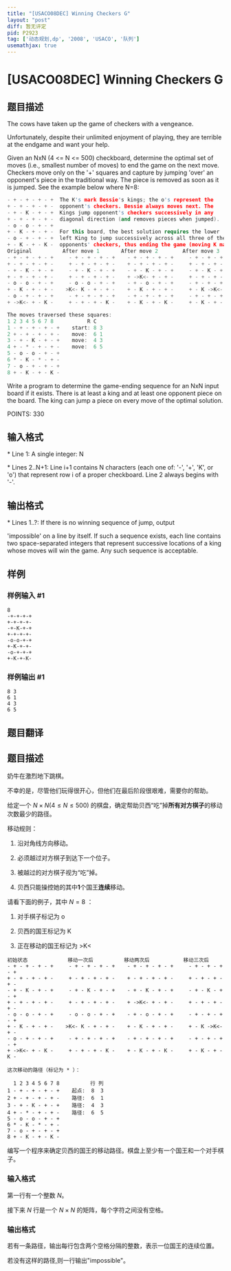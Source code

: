 ```yaml
---
title: "[USACO08DEC] Winning Checkers G"
layout: "post"
diff: 暂无评定
pid: P2923
tag: ['动态规划,dp', '2008', 'USACO', '队列']
usemathjax: true
---
```


# [USACO08DEC] Winning Checkers G
## 题目描述

The cows have taken up the game of checkers with a vengeance.

Unfortunately, despite their unlimited enjoyment of playing, they are terrible at the endgame and want your help.

Given an NxN (4 <= N <= 500) checkboard, determine the optimal set of moves (i.e., smallest number of moves) to end the game on the next move. Checkers move only on the '+' squares and capture by jumping 'over' an opponent's piece in the traditional way. The piece is removed as soon as it is jumped.  See the example below where N=8:

```cpp
- + - + - + - +  The K's mark Bessie's kings; the o's represent the 
+ - + - + - + -  opponent's checkers. Bessie always moves next. The 
- + - K - + - +  Kings jump opponent's checkers successively in any 
+ - + - + - + -  diagonal direction (and removes pieces when jumped). 
- o - o - + - + 
+ - K - + - + -  For this board, the best solution requires the lower 
- o - + - + - +  left King to jump successively across all three of the 
+ - K - + - K -  opponents' checkers, thus ending the game (moving K marked as >K<): 
Original          After move 1       After move 2        After move 3 
- + - + - + - +     - + - + - + - +    - + - + - + - +     - + - + - + - + 
+ - + - + - + -     + - + - + - + -    + - + - + - + -     + - + - + - + - 
- + - K - + - +     - + - K - + - +    - + - K - + - +     - + - K - + - + 
+ - + - + - + -     + - + - + - + -    + ->K<- + - + -     + - + - + - + - 
- o - o - + - +     - o - o - + - +    - + - o - + - +     - + - + - + - + 
+ - K - + - + -    >K<- K - + - + -    + - K - + - + -     + - K ->K<- + - 
- o - + - + - +     - + - + - + - +    - + - + - + - +     - + - + - + - + 
+ ->K<- + - K -     + - + - + - K -    + - K - + - K -     + - K - + - K - 

The moves traversed these squares: 
1 2 3 4 5 6 7 8           R C 
1 - + - + - + - +    start: 8 3 
2 + - + - + - + -    move:  6 1 
3 - + - K - + - +    move:  4 3 
4 + - * - + - + -    move:  6 5 
5 - o - o - + - + 
6 * - K - * - + - 
7 - o - + - + - + 
8 + - K - + - K - 
```
Write a program to determine the game-ending sequence for an NxN input board if it exists. There is at least a king and at least one opponent piece on the board. The king can jump a piece on every move of the optimal solution.

POINTS: 330

## 输入格式

\* Line 1: A single integer: N

\* Lines 2..N+1: Line i+1 contains N characters (each one of: '-', '+', 'K', or 'o') that represent row i of a proper checkboard. Line 2 always begins with '-'.

## 输出格式

\* Lines 1..?: If there is no winning sequence of jump, output

'impossible' on a line by itself. If such a sequence exists, each line contains two space-separated integers that represent successive locations of a king whose moves will win the game. Any such sequence is acceptable.

## 样例

### 样例输入 #1
```
8 
-+-+-+-+ 
+-+-+-+- 
-+-K-+-+ 
+-+-+-+- 
-o-o-+-+ 
+-K-+-+- 
-o-+-+-+ 
+-K-+-K- 

```
### 样例输出 #1
```
8 3 
6 1 
4 3 
6 5 

```
## 题目翻译

## 题目描述

奶牛在激烈地下跳棋。

不幸的是，尽管他们玩得很开心，但他们在最后阶段很艰难，需要你的帮助。

给定一个 $N \times N(4 \le N \le 500)$ 的棋盘，确定帮助贝西“吃”掉**所有对方棋子**的移动次数最少的路径。

移动规则：

1. 沿对角线方向移动。

1. 必须越过对方棋子到达下一个位子。

1. 被越过的对方棋子视为“吃”掉。

1. 贝西只能操控她的其中**1**个国王**连续**移动。

请看下面的例子，其中 $N=8$ ：

1. 对手棋子标记为 o

1. 贝西的国王标记为 K

1. 正在移动的国王标记为 >K<

```
初始状态             移动一次后          移动两次后           移动三次后
- + - + - + - +     - + - + - + - +    - + - + - + - +     - + - + - + - + 
+ - + - + - + -     + - + - + - + -    + - + - + - + -     + - + - + - + - 
- + - K - + - +     - + - K - + - +    - + - K - + - +     - + - K - + - + 
+ - + - + - + -     + - + - + - + -    + ->K<- + - + -     + - + - + - + - 
- o - o - + - +     - o - o - + - +    - + - o - + - +     - + - + - + - + 
+ - K - + - + -    >K<- K - + - + -    + - K - + - + -     + - K ->K<- + - 
- o - + - + - +     - + - + - + - +    - + - + - + - +     - + - + - + - + 
+ ->K<- + - K -     + - + - + - K -    + - K - + - K -     + - K - + - K - 

这次移动的路径（标记为 * ）：

  1 2 3 4 5 6 7 8          行 列 
1 - + - + - + - +    起点:  8  3 
2 + - + - + - + -    路径:  6  1 
3 - + - K - + - +    路径:  4  3 
4 + - * - + - + -    路径:  6  5 
5 - o - o - + - + 
6 * - K - * - + - 
7 - o - + - + - + 
8 + - K - + - K - 
```

编写一个程序来确定贝西的国王的移动路径。棋盘上至少有一个国王和一个对手棋子。

### 输入格式

第一行有一个整数 $N$。

接下来 $N$ 行是一个 $N \times N$ 的矩阵，每个字符之间没有空格。

### 输出格式

若有一条路径，输出每行包含两个空格分隔的整数，表示一位国王的连续位置。

若没有这样的路径,则一行输出"impossible"。
